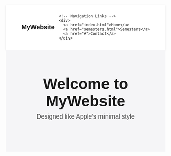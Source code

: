 <!DOCTYPE html>
<html lang="en">
<head>
  <meta charset="UTF-8">
  <meta name="viewport" content="width=device-width, initial-scale=1.0">
  <title>MyWebsite</title>
  <style>
    body {
      margin: 0;
      font-family: Arial, sans-serif;
    }
    nav {
      display: flex;
      justify-content: space-between;
      align-items: center;
      padding: 15px 50px;
      background-color: #fff;
      box-shadow: 0 2px 5px rgba(0,0,0,0.1);
    }
    nav .logo {
      font-weight: bold;
      font-size: 20px;
    }
    nav a {
      margin-left: 20px;
      text-decoration: none;
      color: black;
      font-size: 16px;
    }
    nav a:hover {
      color: gray;
    }
    header {
      text-align: center;
      padding: 80px 20px;
      background: #f5f5f7;
    }
    header h1 {
      font-size: 48px;
      margin: 0;
    }
    header p {
      font-size: 20px;
      margin-top: 10px;
      color: #555;
    }
  </style>
</head>
<body>

  <nav>
    <!-- Website Name -->
    <div class="logo">MyWebsite</div>

    <!-- Navigation Links -->
    <div>
      <a href="index.html">Home</a>
      <a href="semesters.html">Semesters</a>
      <a href="#">Contact</a>
    </div>
  </nav>

  <header>
    <h1>Welcome to MyWebsite</h1>
    <p>Designed like Apple’s minimal style</p>
  </header>

</body>
</html>
